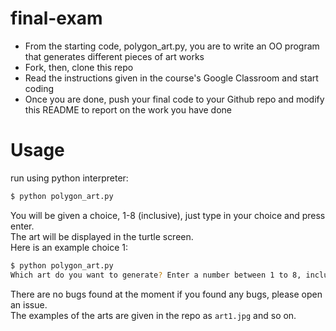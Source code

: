 # final-exam
- From the starting code, polygon_art.py, you are to write an OO program that generates different pieces of art works
- Fork, then, clone this repo
- Read the instructions given in the course's Google Classroom and start coding
- Once you are done, push your final code to your Github repo and modify this README to report on the work you have done
# Usage
run using python interpreter:
```sh
$ python polygon_art.py
```
You will be given a choice, 1-8 (inclusive), just type in your choice and press enter.  
The art will be displayed in the turtle screen.  
Here is an example choice 1:  
```sh
$ python polygon_art.py
Which art do you want to generate? Enter a number between 1 to 8, inclusive: 1
```

There are no bugs found at the moment if you found any bugs, please open an issue.  
The examples of the arts are given in the repo as `art1.jpg` and so on.